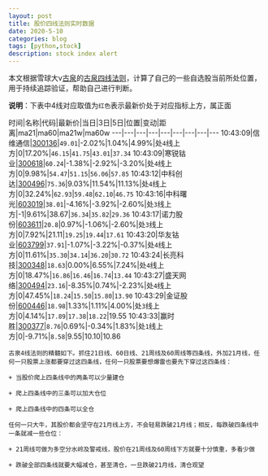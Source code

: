 ```yaml
---
layout: post
title: 股价四线法则实时数据
date: 2020-5-10
categories: blog
tags: [python,stock]
description: stock index alert
---
```



本文根据雪球大v[古泉](https://xueqiu.com/u/7148646888)的[古泉四线法则](https://xueqiu.com/7148646888/130498192)，计算了自己的一些自选股当前所处位置，用于持续追踪验证，帮助自己进行判断。

**说明**：下表中4线对应取值为`红色`表示最新价处于对应指标上方，属正面

时间|名称|代码|最新价|当日|3日|5日|位置|变动|距离|ma21|ma60|ma21w|ma60w
---|---|---|---|---|---|---|---|---
10:43:09|信维通信|[300136](https://xueqiu.com/S/SZ300136)|`49.01`|-2.02%|1.04%|4.99%|处`4`线上方|0|17.20%|`46.15`|`41.75`|`43.01`|`37.34`
10:43:09|寒锐钴业|[300618](https://xueqiu.com/S/SZ300618)|`60.24`|-1.38%|-2.92%|-3.20%|处`4`线上方|0|9.98%|`54.47`|`51.15`|`56.06`|`57.85`
10:43:12|中科创达|[300496](https://xueqiu.com/S/SZ300496)|`75.36`|9.03%|11.54%|11.13%|处`4`线上方|0|32.24%|`62.93`|`59.48`|`62.10`|`46.75`
10:43:16|中科曙光|[603019](https://xueqiu.com/S/SH603019)|`38.01`|-4.16%|-3.92%|-2.60%|处`3`线上方|-1|9.61%|38.67|`36.34`|`35.82`|`29.36`
10:43:17|诺力股份|[603611](https://xueqiu.com/S/SH603611)|`20.8`|0.97%|-1.06%|-2.60%|处`3`线上方|0|7.92%|21.11|`19.25`|`19.44`|`17.61`
10:43:20|华友钴业|[603799](https://xueqiu.com/S/SH603799)|`37.91`|-1.07%|-3.22%|-0.37%|处`4`线上方|0|11.61%|`35.30`|`34.14`|`36.20`|`30.72`
10:43:24|长亮科技|[300348](https://xueqiu.com/S/SZ300348)|`18.63`|0.00%|6.55%|7.24%|处`4`线上方|0|18.47%|`16.86`|`16.46`|`16.74`|`13.44`
10:43:27|盛天网络|[300494](https://xueqiu.com/S/SZ300494)|`23.16`|-8.35%|0.74%|-2.23%|处`4`线上方|0|47.45%|`18.24`|`15.50`|`15.80`|`13.90`
10:43:29|金证股份|[600446](https://xueqiu.com/S/SH600446)|`18.98`|1.33%|1.11%|4.00%|处`3`线上方|0|4.14%|`17.89`|`17.38`|`18.22`|19.55
10:43:33|赢时胜|[300377](https://xueqiu.com/S/SZ300377)|`8.76`|0.69%|-0.34%|1.83%|处`1`线上方|0|-9.71%|`8.58`|9.55|10.10|10.86

```
古泉4线法则的精髓如下。抓住21日线、60日线、21周线及60周线等四条线，外加21月线，任何一只股票上涨都要穿过这四条线，任何一只股票要想爆雷也要先下穿过这四条线：

+ 当股价爬上四条线中的两条可以少量建仓

+ 爬上四条线中的三条可以加大仓位

+ 爬上四条线中的四条可以全仓

任何一只大牛，其股价都会坚守在21月线上方，不会轻易跌破21月线；相反，每跌破四条线中一条就减一些仓位：

+ 21周线可做为多空分水岭及警戒线，股价在21周线及60周线下方就要十分慎重，多看少做

+ 跌破全部四条线就要大幅减仓，甚至清仓，一旦跌破21月线，清仓观望
```